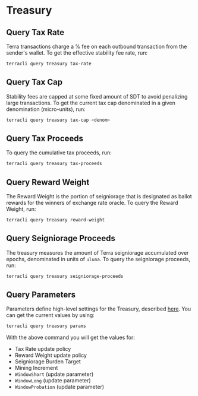 # Treasury

## Query Tax Rate

Terra transactions charge a % fee on each outbound transaction from the sender's wallet. To get the effective stability fee rate, run:

```bash
terracli query treasury tax-rate
```

## Query Tax Cap

Stability fees are capped at some fixed amount of SDT to avoid penalizing large transactions. To get the current tax cap denominated in a given denomination (micro-units), run:

```bash
terracli query treasury tax-cap <denom>
```

## Query Tax Proceeds

To query the cumulative tax proceeds, run:

```bash
terracli query treasury tax-proceeds
```

## Query Reward Weight

The Reward Weight is the portion of seigniorage that is designated as ballot rewards for the winners of exchange rate oracle. To query the Reward Weight, run:

```bash
terracli query treasury reward-weight
```

## Query Seigniorage Proceeds

The treasury measures the amount of Terra seigniorage accumulated over epochs, denominated in units of `uluna`. To query the seigniorage proceeds, run:

```bash
terracli query treasury seigniorage-proceeds
```

## Query Parameters

Parameters define high-level settings for the Treasury, described [here](./spec-treasury.md#parameters). You can get the current values by using:

```bash
terracli query treasury params
```

With the above command you will get the values for:

- Tax Rate update policy
- Reward Weight update policy
- Seigniorage Burden Target
- Mining Increment
- `WindowShort` \(update parameter\)
- `WindowLong` \(update parameter\)
- `WindowProbation` \(update parameter\)
